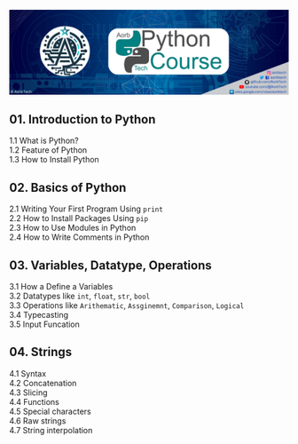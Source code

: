 ![Python Course](PythonCourse.png)

## 01. Introduction to Python
1.1 What is Python? </br>
1.2 Feature of Python </br>
1.3 How to Install Python </br>

## 02. Basics of Python 
2.1 Writing Your First Program Using `print` </br>
2.2 How to Install Packages Using `pip` </br>
2.3 How to Use Modules in Python </br>
2.4 How to Write Comments in Python </br>

## 03. Variables, Datatype, Operations
3.1 How a Define a  Variables </br>
3.2 Datatypes like `int`, `float`, `str`, `bool` </br>
3.3 Operations like `Arithematic`, `Assginemnt`, `Comparison`, `Logical` </br>
3.4 Typecasting </br>
3.5 Input Funcation </br>

## 04. Strings
4.1 Syntax </br>
4.2 Concatenation </br>
4.3 Slicing </br>
4.4 Functions </br>
4.5 Special characters </br>
4.6 Raw strings </br>
4.7 String interpolation </br>
